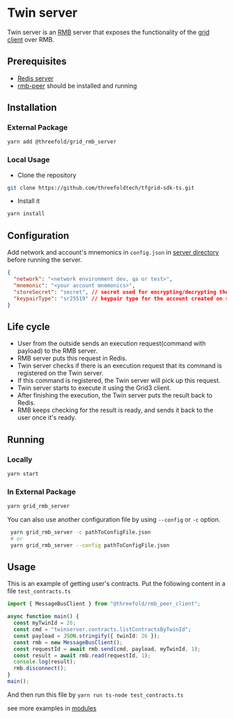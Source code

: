 # Twin server

Twin server is an [RMB](https://github.com/threefoldtech/rmb-rs) server that exposes the functionality of the [grid client](../grid_client/README.md) over RMB.

## Prerequisites

- [Redis server](https://redis.io)
- [rmb-peer](https://github.com/threefoldtech/rmb-rs) should be installed and running

## Installation

### External Package

```bash
yarn add @threefold/grid_rmb_server
```

### Local Usage

- Clone the repository

```bash
git clone https://github.com/threefoldtech/tfgrid-sdk-ts.git
```

- Install it

```bash
yarn install
```

## Configuration

Add network and account's mnemonics in `config.json` in [server directory](./src/config.json) before running the server.

```json
{
  "network": "<network environment dev, qa or test>",
  "mnemonic": "<your account mnemonics>",
  "storeSecret": "secret", // secret used for encrypting/decrypting the values in tfkvStore
  "keypairType": "sr25519" // keypair type for the account created on substrate
}
```

## Life cycle

- User from the outside sends an execution request(command with payload) to the RMB server.
- RMB server puts this request in Redis.
- Twin server checks if there is an execution request that its command is registered on the Twin server.
- If this command is registered, the Twin server will pick up this request.
- Twin server starts to execute it using the Grid3 client.
- After finishing the execution, the Twin server puts the result back to Redis.
- RMB keeps checking for the result is ready, and sends it back to the user once it's ready.

## Running

### Locally

```bash
yarn start
```

### In External Package

```bash
yarn grid_rmb_server
```

You can also use another configuration file by using `--config` or `-c` option.

```bash
 yarn grid_rmb_server -c pathToConfigFile.json
 # or
 yarn grid_rmb_server --config pathToConfigFile.json
```

## Usage

This is an example of getting user's contracts.
Put the following content in a file `test_contracts.ts`

```ts
import { MessageBusClient } from "@threefold/rmb_peer_client";

async function main() {
  const myTwinId = 26;
  const cmd = "twinserver.contracts.listContractsByTwinId";
  const payload = JSON.stringify({ twinId: 26 });
  const rmb = new MessageBusClient();
  const requestId = await rmb.send(cmd, payload, myTwinId, 1);
  const result = await rmb.read(requestId, 1);
  console.log(result);
  rmb.disconnect();
}
main();
```

And then run this file by `yarn run ts-node test_contracts.ts`

see more examples in [modules](../grid_client/docs/module.md)
